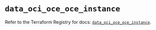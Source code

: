 # `data_oci_oce_oce_instance`

Refer to the Terraform Registry for docs: [`data_oci_oce_oce_instance`](https://registry.terraform.io/providers/oracle/oci/6.18.0/docs/data-sources/oce_oce_instance).
